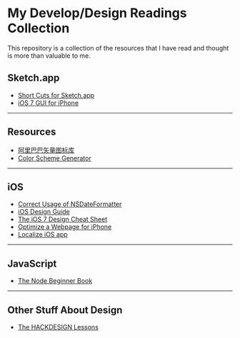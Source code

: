 My Develop/Design Readings Collection
====================

This repository is a collection of the resources that I have read and thought is more than valuable to me.

## Sketch.app

* [Short Cuts for Sketch.app](https://medium.com/design-ux/ebc9e5274845)
* [iOS 7 GUI for iPhone](http://www.teehanlax.com/tools/iphone-sketch-app/)

---

## Resources

* [阿里巴巴矢量图标库](http://www.iconfont.cn)
* [Color Scheme Generator](https://kuler.adobe.com)

---

## iOS

* [Correct Usage of NSDateFormatter](http://stackoverflow.com/questions/2993578/whats-wrong-with-how-im-using-nsdateformatter)
* [iOS Design Guide](http://taybenlor.com/2013/05/21/designing-for-ios.html)
* [The iOS 7 Design Cheat Sheet](http://ivomynttinen.com/blog/the-ios-7-design-cheat-sheet/)
* [Optimize a Webpage for iPhone](http://csswizardry.com/2010/01/iphone-css-tips-for-building-iphone-websites/)
* [Localize iOS app](http://www.appcoda.com/ios-programming-tutorial-localization-apps/)

---

## JavaScript

* [The Node Beginner Book](http://www.nodebeginner.org)

---

## Other Stuff About Design

* [The HACKDESIGN Lessons](https://hackdesign.org/lessons)